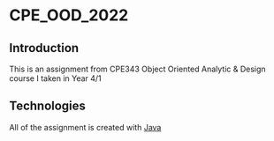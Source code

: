 # CPE_OOD_2022

## Introduction
This is an assignment from CPE343 Object Oriented Analytic & Design course I taken in Year 4/1 

## Technologies
All of the assignment is created with [Java](https://www.java.com/en/)

